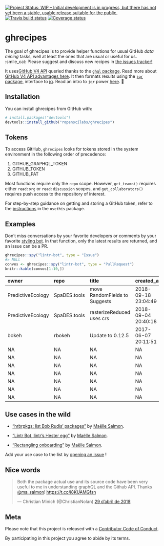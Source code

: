 
<!-- README.md is generated from README.Rmd. Please edit that file -->

[![Project Status: WIP – Initial development is in progress, but there
has not yet been a stable, usable release suitable for the
public.](http://www.repostatus.org/badges/latest/wip.svg)](http://www.repostatus.org/#wip)
[![Travis build
status](https://travis-ci.org/ropenscilabs/ghrecipes.svg?branch=master)](https://travis-ci.org/ropenscilabs/ghrecipes)
[![Coverage
status](https://codecov.io/gh/ropenscilabs/ghrecipes/branch/master/graph/badge.svg)](https://codecov.io/github/ropenscilabs/ghrecipes?branch=master)

# ghrecipes

The goal of ghrecipes is to provide helper functions for usual GitHub
*data mining* tasks, well at least the ones that are usual or useful for
us. :smile\_cat: Please suggest and discuss new recipes in [the issues
tracker\!](https://github.com/ropenscilabs/ghrecipes/issues)

It uses[GitHub V4 API](https://developer.github.com/v4/) queried thanks
to the [`ghql` package](https://github.com/ropensci/ghql). Read more
about [GitHub V4 API advantages
here](https://developer.github.com/v4/#why-is-github-using-graphql). It
then formats results using the [`jqr`
package](https://github.com/ropensci/jqr), interface to
[jq](https://stedolan.github.io/jq/). Read an intro to `jqr` power
[here](http://www.carlboettiger.info/2017/12/11/data-rectangling-with-jq/).
:rocket:

## Installation

You can install ghrecipes from GitHub with:

``` r
# install.packages("devtools")
devtools::install_github("ropenscilabs/ghrecipes")
```

## Tokens

To access GitHub, `ghrecipes` looks for tokens stored in the system
environment in the following order of precedence:

1.  GITHUB\_GRAPHQL\_TOKEN
2.  GITHUB\_TOKEN
3.  GITHUB\_PAT

Most functions require only the `repo` scope. However, `get_teams()`
requires either `read:org` or `read:discussion` scopes, and
`get_collaborators()` requires push access to the repository of
interest.

For step-by-step guidance on getting and storing a GitHub token, refer
to the
[instructions](https://usethis.r-lib.org/articles/articles/usethis-setup.html#get-and-store-a-github-personal-access-token)
in the `usethis` package.

## Examples

Don’t miss conversations by your favorite developers or comments by your
favorite [styling bot](https://github.com/lintr-bot). In that function,
only the latest results are returned, and an issue can be a PR.

``` r
ghrecipes::spy("lintr-bot", type = "Issue")
#> NULL
convos <- ghrecipes::spy("lintr-bot", type = "PullRequest")
knitr::kable(convos[1:10,])
```

| owner             | repo         | title                         | created\_at         | state  | author   | url                                                                                                                               | no\_comments |  id |
| :---------------- | :----------- | :---------------------------- | :------------------ | :----- | :------- | :-------------------------------------------------------------------------------------------------------------------------------- | -----------: | --: |
| PredictiveEcology | SpaDES.tools | move RandomFields to Suggests | 2018-09-18 23:04:49 | MERGED | achubaty | <a href='https://github.com/PredictiveEcology/SpaDES.tools/pull/50'>https://github.com/PredictiveEcology/SpaDES.tools/pull/50</a> |            1 |  50 |
| PredictiveEcology | SpaDES.tools | rasterizeReduced uses crs     | 2018-09-04 20:40:18 | MERGED | achubaty | <a href='https://github.com/PredictiveEcology/SpaDES.tools/pull/49'>https://github.com/PredictiveEcology/SpaDES.tools/pull/49</a> |            1 |  49 |
| bokeh             | rbokeh       | Update to 0.12.5              | 2017-06-07 20:11:51 | OPEN   | hafen    | <a href='https://github.com/bokeh/rbokeh/pull/217'>https://github.com/bokeh/rbokeh/pull/217</a>                                   |            7 | 217 |
| NA                | NA           | NA                            | NA                  | NA     | NA       | NA                                                                                                                                |           NA |  NA |
| NA                | NA           | NA                            | NA                  | NA     | NA       | NA                                                                                                                                |           NA |  NA |
| NA                | NA           | NA                            | NA                  | NA     | NA       | NA                                                                                                                                |           NA |  NA |
| NA                | NA           | NA                            | NA                  | NA     | NA       | NA                                                                                                                                |           NA |  NA |
| NA                | NA           | NA                            | NA                  | NA     | NA       | NA                                                                                                                                |           NA |  NA |
| NA                | NA           | NA                            | NA                  | NA     | NA       | NA                                                                                                                                |           NA |  NA |
| NA                | NA           | NA                            | NA                  | NA     | NA       | NA                                                                                                                                |           NA |  NA |

## Use cases in the wild

  - [“hrbrpkgs: list Bob Rudis’
    packages”](http://www.masalmon.eu/2018/03/04/hrbrpkgs/) by [Maëlle
    Salmon](https://github.com/maelle/).

  - [“Lintr Bot, lintr’s Hester
    egg”](http://www.masalmon.eu/2018/03/30/lintr-bot/) by [Maëlle
    Salmon](https://github.com/maelle/).

  - [“Rectangling
    onboarding”](https://ropensci.org/blog/2018/04/26/rectangling-onboarding/)
    by [Maëlle Salmon](https://github.com/maelle/).

Add your use case to the list by [opening an
issue](https://github.com/ropenscilabs/ghrecipes/issues/new) \!

## Nice words

<blockquote class="twitter-tweet" data-lang="ca">

<p lang="en" dir="ltr">

Both the package actual use and its source code have been very useful to
me in understanding graphQL and the Github API. Thanks
<a href="https://twitter.com/ma_salmon?ref_src=twsrc%5Etfw">@ma\_salmon</a>\!
<a href="https://t.co/i8KUAMGfsn">https://t.co/i8KUAMGfsn</a>

</p>

— Christian Minich (@ChristianNolan)
<a href="https://twitter.com/ChristianNolan/status/990686685682962434?ref_src=twsrc%5Etfw">29
d’abril de 2018</a>

</blockquote>

## Meta

Please note that this project is released with a [Contributor Code of
Conduct](CODE_OF_CONDUCT.md).

By participating in this project you agree to abide by its terms.
